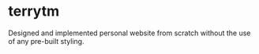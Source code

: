 # terrytm
Designed and implemented personal website from scratch without the use of any pre-built styling.
